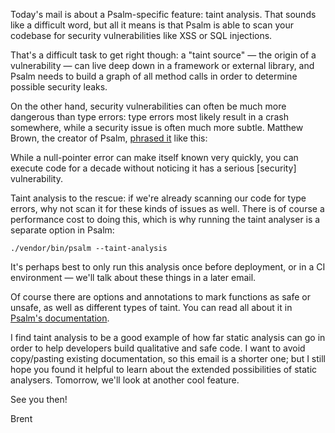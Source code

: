 Today's mail is about a Psalm-specific feature: taint analysis. That sounds like a difficult word, but all it means is that Psalm is able to scan your codebase for security vulnerabilities like XSS or SQL injections. 

That's a difficult task to get right though: a "taint source" — the origin of a vulnerability — can live deep down in a framework or external library, and Psalm needs to build a graph of all method calls in order to determine possible security leaks.

On the other hand, security vulnerabilities can often be much more dangerous than type errors: type errors most likely result in a crash somewhere, while a security issue is often much more subtle. Matthew Brown, the creator of Psalm, [phrased it](https://psalm.dev/articles/detect-security-vulnerabilities-with-psalm) like this:

<div class="quote">

While a null-pointer error can make itself known very quickly, you can execute code for a decade without noticing it has a serious [security] vulnerability.
</div>

Taint analysis to the rescue: if we're already scanning our code for type errors, why not scan it for these kinds of issues as well. There is of course a performance cost to doing this, which is why running the taint analyser is a separate option in Psalm:

```
./vendor/bin/psalm --taint-analysis
```

It's perhaps best to only run this analysis once before deployment, or in a CI environment — we'll talk about these things in a later email.

Of course there are options and annotations to mark functions as safe or unsafe, as well as different types of taint. You can read all about it in [Psalm's documentation](https://psalm.dev/docs/security_analysis/).

I find taint analysis to be a good example of how far static analysis can go in order to help developers build qualitative and safe code. I want to avoid copy/pasting existing documentation, so this email is a shorter one; but I still hope you found it helpful to learn about the extended possibilities of static analysers. Tomorrow, we'll look at another cool feature.

See you then!

Brent
